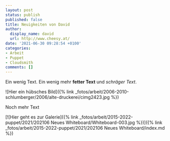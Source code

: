 ```yaml
---
layout: post
status: publish
published: false
title: Neuigkeiten von David
author:
  display_name: david
  url: http://www.cheesy.at/
date: '2021-06-30 09:28:54 +0100'
categories:
- Arbeit
- Puppet
- Cloudsmith
comments: []
---
```


<!-- Guide to Markdown: https://guides.github.com/features/mastering-markdown/ -->

Ein wenig Text. Ein wenig mehr **fetter Text** und *schräger Text*.

![Hier ein hübsches Bild]({% link _fotos/arbeit/2006-2010-schlumberger/2006/alte-druckerei/cimg2423.jpg %})

Noch mehr Text

[![Hier geht es zur Galerie]({% link _fotos/arbeit/2015-2022-puppet/2021/202106 Neues Whiteboard/Whiteboard-003.jpg %})]({% link _fotos/arbeit/2015-2022-puppet/2021/202106 Neues Whiteboard/index.md %})